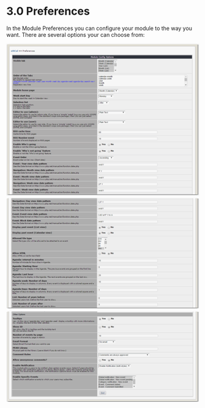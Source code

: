# 3.0 Preferences

In the Module Preferences you can configure your module to the way you want. There are several options your can choose from:

![](/en/assets/pref001.png)
![](/en/assets/pref002.png)
![](/en/assets/pref003.png)
